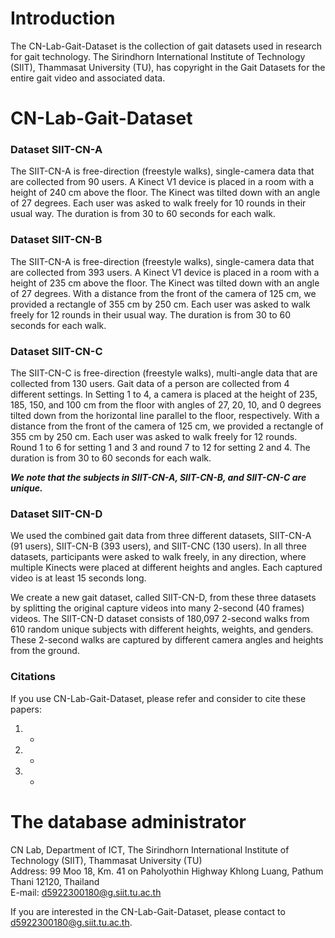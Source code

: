 # Introduction
The CN-Lab-Gait-Dataset is the collection of gait datasets used in research for gait technology. 
The Sirindhorn International Institute of Technology (SIIT), Thammasat  University (TU), has copyright in the Gait Datasets for the entire gait video and associated data.


# CN-Lab-Gait-Dataset

### Dataset SIIT-CN-A
The SIIT-CN-A is free-direction (freestyle walks), single-camera data that are collected from 90 users. 
A Kinect V1 device is placed in a room with a height of 240 cm above the floor. The Kinect was tilted down with an angle of 27 degrees. 
Each user was asked to walk freely for 10 rounds in their usual way. The duration is from 30 to 60 seconds for each walk.



### Dataset SIIT-CN-B
The SIIT-CN-A is free-direction (freestyle walks), single-camera data that are collected from 393 users.
A Kinect V1 device is placed in a room with a height of 235 cm above the floor. The Kinect was tilted down with an angle of 27 degrees. With a distance from the front of the camera of 125 cm, we provided a rectangle of 355 cm by 250 cm.
Each user was asked to walk freely for 12 rounds in their usual way. The duration is from 30 to 60 seconds for each walk.


### Dataset SIIT-CN-C
The SIIT-CN-C is free-direction (freestyle walks), multi-angle data that are collected from 130 users. Gait data of a person are collected from 4 different settings. 
In Setting 1 to 4, a camera is placed at the height of 235, 185, 150, and 100 cm from the floor with angles of 27, 20, 10, and 0 degrees tilted down from the horizontal line parallel to the floor, respectively.
With a distance from the front of the camera of 125 cm, we provided a rectangle of 355 cm by 250 cm. 
Each user was asked to walk freely for 12 rounds.
Round 1 to 6 for setting 1 and 3 and round 7 to 12 for setting 2 and 4.
The duration is from 30 to 60 seconds for each walk.

***We note that the subjects in SIIT-CN-A, SIIT-CN-B, and SIIT-CN-C are unique.***

### Dataset SIIT-CN-D
We used the combined gait data from three different datasets, SIIT-CN-A (91 users), SIIT-CN-B (393 users), and SIIT-CNC (130 users). In all three datasets, participants were asked to walk freely, in any direction, where multiple Kinects were placed at different heights and angles. Each captured video is at least 15 seconds long. 

We create a new gait dataset, called SIIT-CN-D, from these three datasets by splitting the original capture videos into many 2-second (40 frames) videos. The SIIT-CN-D dataset consists of 180,097 2-second walks from 610 random unique subjects with different heights, weights, and genders. These 2-second walks are captured by different camera angles and heights from the ground.


### Citations
If you use CN-Lab-Gait-Dataset, please refer and consider to cite these papers:
1. -
1. -
1. -


# The database administrator
CN Lab, Department of ICT, The Sirindhorn International Institute of Technology (SIIT), Thammasat  University (TU) \
Address: 99 Moo 18, Km. 41 on Paholyothin Highway Khlong Luang, Pathum Thani 12120, Thailand \
E-mail: d5922300180@g.siit.tu.ac.th

If you are interested in the CN-Lab-Gait-Dataset, please contact to d5922300180@g.siit.tu.ac.th.
